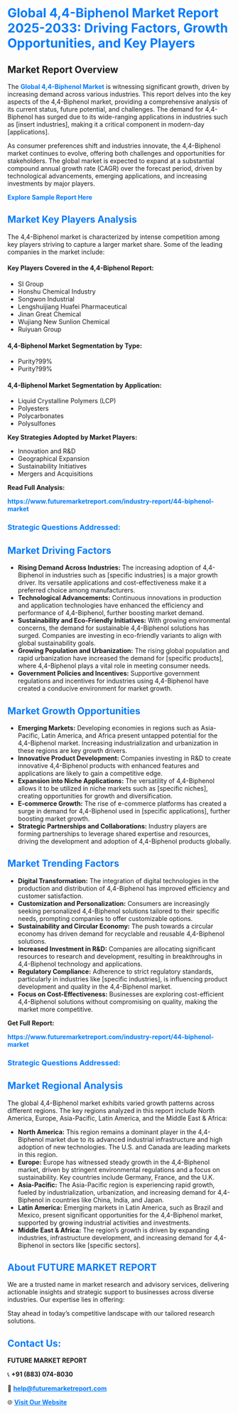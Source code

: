 <h1 style="color: #007BFF;">Global 4,4-Biphenol Market Report 2025-2033: Driving Factors, Growth Opportunities, and Key Players</h1>

<section id="overview">
<h2>Market Report Overview</h2>
<p>The <a href="https://www.futuremarketreport.com/industry-report/44-biphenol-market" style="color: #007BFF; text-decoration: none;"><strong>Global 4,4-Biphenol Market</strong></a> is witnessing significant growth, driven by increasing demand across various industries. This report delves into the key aspects of the 4,4-Biphenol market, providing a comprehensive analysis of its current status, future potential, and challenges. The demand for 4,4-Biphenol has surged due to its wide-ranging applications in industries such as [insert industries], making it a critical component in modern-day [applications].</p>
<p>As consumer preferences shift and industries innovate, the 4,4-Biphenol market continues to evolve, offering both challenges and opportunities for stakeholders. The global market is expected to expand at a substantial compound annual growth rate (CAGR) over the forecast period, driven by technological advancements, emerging applications, and increasing investments by major players.</p>
</section>

<section id="overview">
<p><a href="https://www.futuremarketreport.com/request-sample/reportId=57015" style="color: #007BFF; text-decoration: none;"><strong>Explore Sample Report Here</strong></a></p>
</section>

<section id="key-players">
<h2 style="color: #007BFF;">Market Key Players Analysis</h2>
<p>The 4,4-Biphenol market is characterized by intense competition among key players striving to capture a larger market share. Some of the leading companies in the market include:</p>
<h4>Key Players Covered in the 4,4-Biphenol Report:</h4>
<ul><li>SI Group</li><li>Honshu Chemical Industry</li><li>Songwon Industrial</li><li>Lengshuijiang Huafei Pharmaceutical</li><li>Jinan Great Chemical</li><li>Wujiang New Sunlion Chemical</li><li>Ruiyuan Group</li></ul>
<h4>4,4-Biphenol Market Segmentation by Type:</h4>
<ul><li>Purity?99%</li><li>Purity?99%</li></ul>

<h4>4,4-Biphenol Market Segmentation by Application:</h4>
<ul><li>Liquid Crystalline Polymers (LCP)</li><li>Polyesters</li><li>Polycarbonates</li><li>Polysulfones</li></ul>
<p><strong>Key Strategies Adopted by Market Players:</strong></p>
<ul>
<li>Innovation and R&D</li>
<li>Geographical Expansion</li>
<li>Sustainability Initiatives</li>
<li>Mergers and Acquisitions</li>
</ul>
</section>

<section>
<p><strong>Read Full Analysis: </strong></p><a href="https://www.futuremarketreport.com/industry-report/44-biphenol-market" style="color: #007BFF; text-decoration: none;"><strong>https://www.futuremarketreport.com/industry-report/44-biphenol-market</strong></a>
<h3 style="color: #007BFF;">Strategic Questions Addressed:</h3>
</section>

<section id="driving-factors">
<h2 style="color: #007BFF;">Market Driving Factors</h2>
<ul>
<li><strong>Rising Demand Across Industries:</strong> The increasing adoption of 4,4-Biphenol in industries such as [specific industries] is a major growth driver. Its versatile applications and cost-effectiveness make it a preferred choice among manufacturers.</li>
<li><strong>Technological Advancements:</strong> Continuous innovations in production and application technologies have enhanced the efficiency and performance of 4,4-Biphenol, further boosting market demand.</li>
<li><strong>Sustainability and Eco-Friendly Initiatives:</strong> With growing environmental concerns, the demand for sustainable 4,4-Biphenol solutions has surged. Companies are investing in eco-friendly variants to align with global sustainability goals.</li>
<li><strong>Growing Population and Urbanization:</strong> The rising global population and rapid urbanization have increased the demand for [specific products], where 4,4-Biphenol plays a vital role in meeting consumer needs.</li>
<li><strong>Government Policies and Incentives:</strong> Supportive government regulations and incentives for industries using 4,4-Biphenol have created a conducive environment for market growth.</li>
</ul>
</section>

<section id="growth-opportunities">
<h2 style="color: #007BFF;">Market Growth Opportunities</h2>
<ul>
<li><strong>Emerging Markets:</strong> Developing economies in regions such as Asia-Pacific, Latin America, and Africa present untapped potential for the 4,4-Biphenol market. Increasing industrialization and urbanization in these regions are key growth drivers.</li>
<li><strong>Innovative Product Development:</strong> Companies investing in R&D to create innovative 4,4-Biphenol products with enhanced features and applications are likely to gain a competitive edge.</li>
<li><strong>Expansion into Niche Applications:</strong> The versatility of 4,4-Biphenol allows it to be utilized in niche markets such as [specific niches], creating opportunities for growth and diversification.</li>
<li><strong>E-commerce Growth:</strong> The rise of e-commerce platforms has created a surge in demand for 4,4-Biphenol used in [specific applications], further boosting market growth.</li>
<li><strong>Strategic Partnerships and Collaborations:</strong> Industry players are forming partnerships to leverage shared expertise and resources, driving the development and adoption of 4,4-Biphenol products globally.</li>
</ul>
</section>

<section id="trending-factors">
<h2 style="color: #007BFF;">Market Trending Factors</h2>
<ul>
<li><strong>Digital Transformation:</strong> The integration of digital technologies in the production and distribution of 4,4-Biphenol has improved efficiency and customer satisfaction.</li>
<li><strong>Customization and Personalization:</strong> Consumers are increasingly seeking personalized 4,4-Biphenol solutions tailored to their specific needs, prompting companies to offer customizable options.</li>
<li><strong>Sustainability and Circular Economy:</strong> The push towards a circular economy has driven demand for recyclable and reusable 4,4-Biphenol solutions.</li>
<li><strong>Increased Investment in R&D:</strong> Companies are allocating significant resources to research and development, resulting in breakthroughs in 4,4-Biphenol technology and applications.</li>
<li><strong>Regulatory Compliance:</strong> Adherence to strict regulatory standards, particularly in industries like [specific industries], is influencing product development and quality in the 4,4-Biphenol market.</li>
<li><strong>Focus on Cost-Effectiveness:</strong> Businesses are exploring cost-efficient 4,4-Biphenol solutions without compromising on quality, making the market more competitive.</li>
</ul>
</section>

<section>
<p><strong>Get Full Report: </strong></p><a href="https://www.futuremarketreport.com/industry-report/44-biphenol-market" style="color: #007BFF; text-decoration: none;"><strong>https://www.futuremarketreport.com/industry-report/44-biphenol-market</strong></a>
<h3 style="color: #007BFF;">Strategic Questions Addressed:</h3>
</section>


<section id="regional-analysis">
<h2 style="color: #007BFF;">Market Regional Analysis</h2>
<p>The global 4,4-Biphenol market exhibits varied growth patterns across different regions. The key regions analyzed in this report include North America, Europe, Asia-Pacific, Latin America, and the Middle East & Africa:</p>
<ul>
<li><strong>North America:</strong> This region remains a dominant player in the 4,4-Biphenol market due to its advanced industrial infrastructure and high adoption of new technologies. The U.S. and Canada are leading markets in this region.</li>
<li><strong>Europe:</strong> Europe has witnessed steady growth in the 4,4-Biphenol market, driven by stringent environmental regulations and a focus on sustainability. Key countries include Germany, France, and the U.K.</li>
<li><strong>Asia-Pacific:</strong> The Asia-Pacific region is experiencing rapid growth, fueled by industrialization, urbanization, and increasing demand for 4,4-Biphenol in countries like China, India, and Japan.</li>
<li><strong>Latin America:</strong> Emerging markets in Latin America, such as Brazil and Mexico, present significant opportunities for the 4,4-Biphenol market, supported by growing industrial activities and investments.</li>
<li><strong>Middle East & Africa:</strong> The region’s growth is driven by expanding industries, infrastructure development, and increasing demand for 4,4-Biphenol in sectors like [specific sectors].</li>
</ul>
</section>

<footer>
<h2 style="color: #007BFF;">About FUTURE MARKET REPORT</h2>
<p>We are a trusted name in market research and advisory services, delivering actionable insights and strategic support to businesses across diverse industries. Our expertise lies in offering:</p>

<p>Stay ahead in today’s competitive landscape with our tailored research solutions.</p>

<h2 style="color: #007BFF;">Contact Us:</h2>
<p><strong>FUTURE MARKET REPORT</strong></p>
<p>📞 <strong>+91 (883) 074-8030</strong></p>
<p>📧 <strong><a href="mailto:help@futuremarketreport.com" style="color: #007BFF;">help@futuremarketreport.com</a></strong></p>
<p>🌐 <strong><a href="https://www.futuremarketreport.com/" style="color: #007BFF;">Visit Our Website</a></strong></p>
</footer>